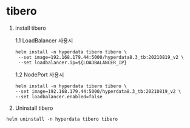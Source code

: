 # tibero

1. install tibero

    1.1 LoadBalancer 사용시
   ```
   helm install -n hyperdata tibero tibero \
    --set image=192.168.179.44:5000/hyperdata8.3_tb:20210819_v2 \
    --set loadbalancer.ip=${LOADBALANCER_IP}
    ```
  
    1.2 NodePort 사용시
   ```
   helm install -n hyperdata tibero tibero \
   --set image=192.168.179.44:5000/hyperdata8.3_tb:20210819_v2 \
   --set loadbalancer.enabled=false
   ```

2. Uninstall tibero
```
helm uninstall -n hyperdata tibero tibero
```
